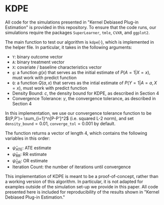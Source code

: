 # KDPE
All code for the simulations presented in "Kernel Debiased Plug-in Estimation" is provided in this repository. To ensure that the code runs, our simulations require the packages $\texttt{SuperLearner}$, $\texttt{tmle}$, $\texttt{CVXR}$, and $\texttt{ggplot2}$. 

The main function to test our algorithm is $\texttt{kdpe}(\cdot)$, which is implemented in the helper file. In particular, it takes in the following arguments:

- $\texttt{Y}$: binary outcome vector
- $\texttt{A}$: binary treatment vector
- $\texttt{X}$: covariate / baseline characteristics vector
- $\texttt{g}$: a function $g(x)$ that serves as the initial estimate of $P(A=1|X=x)$, must work with predict function
- $\texttt{Q}$: a function $Q(a,x)$ that serves as the intial estimate of $P(Y=1|A=a, X=x)$, must work with predict function
- Density Bound: $c$, the density bound for KDPE, as described in Section 4
- Convergence Tolerance: $\gamma$, the convergence tolerance, as described in Section 4

In this implementation, we use our convergence tolerance function to be $l(P,P')= \sum_{i=1}^n[P-P']^2$ (i.e. squared L-2 norm), and set $\texttt{density_bound} = 0.01, \ \texttt{converge_tol} = 0.001$ by default. 

The function returns a vector of length 4, which contains the following variables in this order:
- $\hat{\psi}_{\text{ATE}}$: ATE estimate
- $\hat{\psi}_{\text{RR}}$: RR estimate
- $\hat{\psi}_{\text{OR}}$: OR estimate
- Iteration Count: the number of iterations until convergence

This implementation of KDPE is meant to be a proof-of-concept, rather than a working version of this algorithm. In particular, it is not adapted for examples outside of the simulation set-up we provide in this paper. All code presented here is included for reproducibility of the results shown in "Kernel Debiased Plug-in Estimation."
